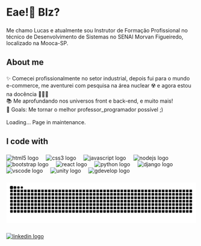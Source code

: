 <h1 align="left">Eae!👋 Blz?</h1>

###

<p align="left">Me chamo Lucas e atualmente sou Instrutor de Formação Profissional no técnico de Desenvolvimento de Sistemas no SENAI Morvan Figueiredo, localizado na Mooca-SP.</p>

###

<h2 align="left">About me</h2>

###

<p align="left">✨ Comecei profissionalmente no setor industrial, depois fui para o mundo e-commerce, me aventurei com pesquisa na área nuclear ☢️ e agora estou na docência 👨🏻‍🏫<br>📚 Me aprofundando nos universos front e back-end, e muito mais!<br>🎯 Goals: Me tornar o melhor professor_programador possível ;)<br><br>Loading... Page in maintenance.</p>

###

<h2 align="left">I code with</h2>

###

<div align="left">
  <img src="https://cdn.jsdelivr.net/gh/devicons/devicon/icons/html5/html5-original.svg" height="40" alt="html5 logo"  />
  <img width="12" />
  <img src="https://cdn.jsdelivr.net/gh/devicons/devicon/icons/css3/css3-original.svg" height="40" alt="css3 logo"  />
  <img width="12" />
  <img src="https://cdn.jsdelivr.net/gh/devicons/devicon/icons/javascript/javascript-original.svg" height="40" alt="javascript logo"  />
  <img width="12" />
  <img src="https://cdn.jsdelivr.net/gh/devicons/devicon/icons/nodejs/nodejs-original.svg" height="40" alt="nodejs logo"  />
  <img width="12" />
  <img src="https://cdn.jsdelivr.net/gh/devicons/devicon/icons/bootstrap/bootstrap-original.svg" height="40" alt="bootstrap logo"  />
  <img width="12" />
  <img src="https://cdn.jsdelivr.net/gh/devicons/devicon/icons/react/react-original.svg" height="40" alt="react logo"  />
  <img width="12" />
  <img src="https://cdn.jsdelivr.net/gh/devicons/devicon/icons/python/python-original.svg" height="40" alt="python logo"  />
  <img width="12" />
  <img src="https://cdn.jsdelivr.net/gh/devicons/devicon/icons/django/django-plain.svg" height="40" alt="django logo"  />
  <img width="12" />
  <img src="https://cdn.jsdelivr.net/gh/devicons/devicon/icons/vscode/vscode-original.svg" height="40" alt="vscode logo"  />
  <img width="12" />
  <img src="https://cdn.jsdelivr.net/gh/devicons/devicon/icons/unity/unity-original.svg" height="40" alt="unity logo"/>
  <img width="12" />  
  <img src="https://static-00.iconduck.com/assets.00/gdevelop-icon-2048x1640-7y5aemvt.png" height="40" alt="gdevelop logo"/>
  <img width="12" />  
</div>

###

<div align="left">
</div>

###

<img src="https://raw.githubusercontent.com/lsfrenzel/lsfrenzel/output/snake.svg" alt="Snake animation" />

###

<div align="left">
  <a href="https://www.linkedin.com/in/lucas-shimada-frenzel-9a748533/" target="_blank">
    <img src="https://img.shields.io/static/v1?message=LinkedIn&logo=linkedin&label=&color=0077B5&logoColor=white&labelColor=&style=for-the-badge" height="40" alt="linkedin logo"  />
  </a>
</div>

###
